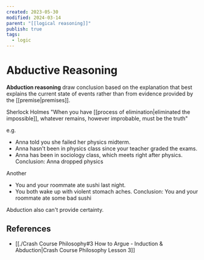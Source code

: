 ```yaml
---
created: 2023-05-30
modified: 2024-03-14
parent: "[[logical reasoning]]"
publish: true
tags:
  - logic
---
```

# Abductive Reasoning

**Abduction reasoning** draw conclusion based on the explanation that best explains the current state of events rather than from evidence provided by the [[premise|premises]].

Sherlock Holmes
"When you have [[process of elimination|eliminated the impossible]], whatever remains, however improbable, must be the truth"

e.g.
- Anna told you she failed her physics midterm.
- Anna hasn't been in physics class since your teacher graded the exams.
- Anna has been in sociology class, which meets right after physics.
Conclusion: Anna dropped physics

Another
- You and your roommate ate sushi last night.
- You both wake up with violent stomach aches.
Conclusion: You and your roommate ate some bad sushi

Abduction also can't provide certainty.

## References
- [[./Crash Course Philosophy#3 How to Argue - Induction & Abduction|Crash Course Philosophy Lesson 3]]